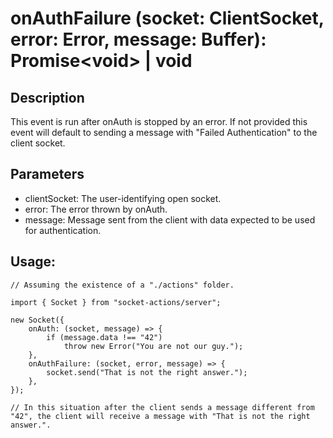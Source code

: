 # onAuthFailure (socket: ClientSocket, error: Error, message: Buffer): Promise\<void> | void

## Description

This event is run after onAuth is stopped by an error. If not provided this
event will default to sending a message with "Failed Authentication" to the
client socket.

## Parameters

- clientSocket: The user-identifying open socket.
- error: The error thrown by onAuth.
- message: Message sent from the client with data expected to be used for
  authentication.

## Usage:

```
// Assuming the existence of a "./actions" folder.

import { Socket } from "socket-actions/server";

new Socket({
    onAuth: (socket, message) => {
        if (message.data !== "42")
            throw new Error("You are not our guy.");
    },
    onAuthFailure: (socket, error, message) => {
        socket.send("That is not the right answer.");
    },
});

// In this situation after the client sends a message different from "42", the client will receive a message with "That is not the right answer.".
```
